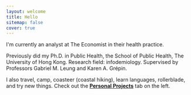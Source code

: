 ```yaml
---
layout: welcome
title: Hello
sitemap: false
cover: true
---
```

I'm currently an analyst at The Economist in their health practice.

<p>
Previously did my Ph.D. in Public Health, the School of Public Health, The University of Hong Kong. Research field: infodemiology. Supervised by Professors Gabriel M. Leung and Karen A. Grépin.


<br>

I also travel, camp, coasteer (coastal hiking), learn languages, rollerblade, and try new things. Check out the <b><a href="https://jasonyin.com/projects">Personal Projects</a></b> tab on the left.